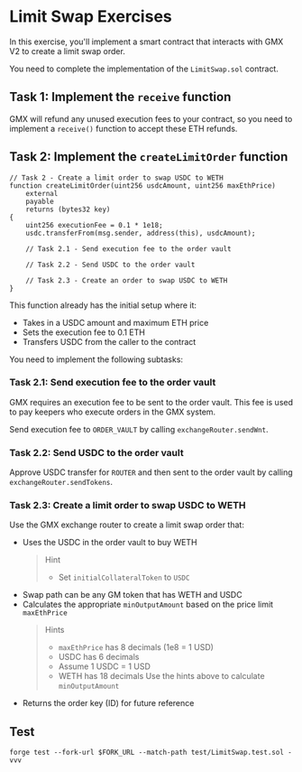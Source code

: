 # Limit Swap Exercises

In this exercise, you'll implement a smart contract that interacts with GMX V2 to create a limit swap order.

You need to complete the implementation of the `LimitSwap.sol` contract.

## Task 1: Implement the `receive` function

GMX will refund any unused execution fees to your contract, so you need to implement a `receive()` function to accept these ETH refunds.

## Task 2: Implement the `createLimitOrder` function

```solidity
// Task 2 - Create a limit order to swap USDC to WETH
function createLimitOrder(uint256 usdcAmount, uint256 maxEthPrice)
    external
    payable
    returns (bytes32 key)
{
    uint256 executionFee = 0.1 * 1e18;
    usdc.transferFrom(msg.sender, address(this), usdcAmount);

    // Task 2.1 - Send execution fee to the order vault

    // Task 2.2 - Send USDC to the order vault

    // Task 2.3 - Create an order to swap USDC to WETH
}
```

This function already has the initial setup where it:

- Takes in a USDC amount and maximum ETH price
- Sets the execution fee to 0.1 ETH
- Transfers USDC from the caller to the contract

You need to implement the following subtasks:

### Task 2.1: Send execution fee to the order vault

GMX requires an execution fee to be sent to the order vault. This fee is used to pay keepers who execute orders in the GMX system.

Send execution fee to `ORDER_VAULT` by calling `exchangeRouter.sendWnt`.

### Task 2.2: Send USDC to the order vault

Approve USDC transfer for `ROUTER` and then sent to the order vault by calling `exchangeRouter.sendTokens`.

### Task 2.3: Create a limit order to swap USDC to WETH

Use the GMX exchange router to create a limit swap order that:

- Uses the USDC in the order vault to buy WETH
  > Hint
  >
  > - Set `initialCollateralToken` to `USDC`
- Swap path can be any GM token that has WETH and USDC
- Calculates the appropriate `minOutputAmount` based on the price limit `maxEthPrice`
  > Hints
  >
  > - `maxEthPrice` has 8 decimals (1e8 = 1 USD)
  > - USDC has 6 decimals
  > - Assume 1 USDC = 1 USD
  > - WETH has 18 decimals Use the hints above to calculate `minOutputAmount`
- Returns the order key (ID) for future reference

## Test

```shell
forge test --fork-url $FORK_URL --match-path test/LimitSwap.test.sol -vvv
```
